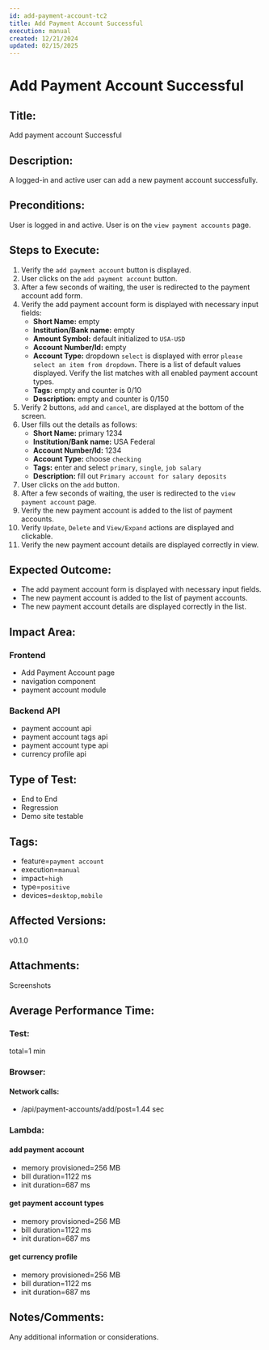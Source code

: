 ```yaml
---
id: add-payment-account-tc2
title: Add Payment Account Successful
execution: manual
created: 12/21/2024
updated: 02/15/2025
---
```


# Add Payment Account Successful

## Title:

Add payment account Successful

## Description:

A logged-in and active user can add a new payment account successfully.

## Preconditions:

User is logged in and active. User is on the `view payment accounts` page.

## Steps to Execute:

1. Verify the `add payment account` button is displayed.
2. User clicks on the `add payment account` button.
3. After a few seconds of waiting, the user is redirected to the payment account add form.
4. Verify the add payment account form is displayed with necessary input fields:
   - **Short Name:** empty
   - **Institution/Bank name:** empty
   - **Amount Symbol:** default initialized to `USA-USD`
   - **Account Number/Id:** empty
   - **Account Type:** dropdown `select` is displayed with error `please select an item from dropdown`. There is a list of default values displayed. Verify the list matches with all enabled payment account types.
   - **Tags:** empty and counter is 0/10
   - **Description:** empty and counter is 0/150
5. Verify 2 buttons, `add` and `cancel`, are displayed at the bottom of the screen.
6. User fills out the details as follows:
   - **Short Name:** primary 1234
   - **Institution/Bank name:** USA Federal
   - **Account Number/Id:** 1234
   - **Account Type:** choose `checking`
   - **Tags:** enter and select `primary`, `single`, `job salary`
   - **Description:** fill out `Primary account for salary deposits`
7. User clicks on the `add` button.
8. After a few seconds of waiting, the user is redirected to the `view payment account` page.
9. Verify the new payment account is added to the list of payment accounts.
10. Verify `Update`, `Delete` and `View/Expand` actions are displayed and clickable.
11. Verify the new payment account details are displayed correctly in view.

## Expected Outcome:

- The add payment account form is displayed with necessary input fields.
- The new payment account is added to the list of payment accounts.
- The new payment account details are displayed correctly in the list.

## Impact Area:

### Frontend

- Add Payment Account page
- navigation component
- payment account module

### Backend API

- payment account api
- payment account tags api
- payment account type api
- currency profile api

## Type of Test:

- End to End
- Regression
- Demo site testable

## Tags:

- feature=`payment account`
- execution=`manual`
- impact=`high`
- type=`positive`
- devices=`desktop,mobile`

## Affected Versions:

v0.1.0

## Attachments:

Screenshots

## Average Performance Time:

### Test:

total=1 min

### Browser:

#### Network calls:

- /api/payment-accounts/add/post=1.44 sec

### Lambda:

#### add payment account

- memory provisioned=256 MB
- bill duration=1122 ms
- init duration=687 ms

#### get payment account types

- memory provisioned=256 MB
- bill duration=1122 ms
- init duration=687 ms

#### get currency profile

- memory provisioned=256 MB
- bill duration=1122 ms
- init duration=687 ms

## Notes/Comments:

Any additional information or considerations.

